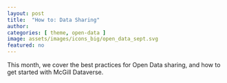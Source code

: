 ```yaml
---
layout: post
title:  "How to: Data Sharing"
author: 
categories: [ theme, open-data ]
image: assets/images/icons_big/open_data_sept.svg
featured: no
---
```

<!--- This first line will be displayed on the landing page with the Post title--->
This month, we cover the best practices for Open Data sharing, and how to get started with McGill Dataverse.
